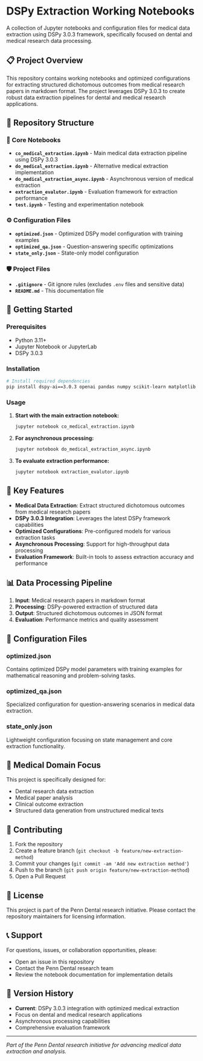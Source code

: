 # DSPy Extraction Working Notebooks

A collection of Jupyter notebooks and configuration files for medical data extraction using DSPy 3.0.3 framework, specifically focused on dental and medical research data processing.

## 📋 Project Overview

This repository contains working notebooks and optimized configurations for extracting structured dichotomous outcomes from medical research papers in markdown format. The project leverages DSPy 3.0.3 to create robust data extraction pipelines for dental and medical research applications.

## 📁 Repository Structure

### 🔧 Core Notebooks

- **`co_medical_extraction.ipynb`** - Main medical data extraction pipeline using DSPy 3.0.3
- **`do_medical_extraction.ipynb`** - Alternative medical extraction implementation
- **`do_medical_extraction_async.ipynb`** - Asynchronous version of medical extraction
- **`extraction_evalutor.ipynb`** - Evaluation framework for extraction performance
- **`test.ipynb`** - Testing and experimentation notebook

### ⚙️ Configuration Files

- **`optimized.json`** - Optimized DSPy model configuration with training examples
- **`optimized_qa.json`** - Question-answering specific optimizations
- **`state_only.json`** - State-only model configuration

### 🛡️ Project Files

- **`.gitignore`** - Git ignore rules (excludes `.env` files and sensitive data)
- **`README.md`** - This documentation file

## 🚀 Getting Started

### Prerequisites

- Python 3.11+
- Jupyter Notebook or JupyterLab
- DSPy 3.0.3

### Installation

```bash
# Install required dependencies
pip install dspy-ai==3.0.3 openai pandas numpy scikit-learn matplotlib seaborn sentence-transformers
```

### Usage

1. **Start with the main extraction notebook:**

   ```bash
   jupyter notebook co_medical_extraction.ipynb
   ```

2. **For asynchronous processing:**

   ```bash
   jupyter notebook do_medical_extraction_async.ipynb
   ```

3. **To evaluate extraction performance:**

   ```bash
   jupyter notebook extraction_evalutor.ipynb
   ```

## 🎯 Key Features

- **Medical Data Extraction**: Extract structured dichotomous outcomes from medical research papers
- **DSPy 3.0.3 Integration**: Leverages the latest DSPy framework capabilities
- **Optimized Configurations**: Pre-configured models for various extraction tasks
- **Asynchronous Processing**: Support for high-throughput data processing
- **Evaluation Framework**: Built-in tools to assess extraction accuracy and performance

## 📊 Data Processing Pipeline

1. **Input**: Medical research papers in markdown format
2. **Processing**: DSPy-powered extraction of structured data
3. **Output**: Structured dichotomous outcomes in JSON format
4. **Evaluation**: Performance metrics and quality assessment

## 🔧 Configuration Files

### optimized.json

Contains optimized DSPy model parameters with training examples for mathematical reasoning and problem-solving tasks.

### optimized_qa.json

Specialized configuration for question-answering scenarios in medical data extraction.

### state_only.json

Lightweight configuration focusing on state management and core extraction functionality.

## 🏥 Medical Domain Focus

This project is specifically designed for:

- Dental research data extraction
- Medical paper analysis
- Clinical outcome extraction
- Structured data generation from unstructured medical texts

## 🤝 Contributing

1. Fork the repository
2. Create a feature branch (`git checkout -b feature/new-extraction-method`)
3. Commit your changes (`git commit -am 'Add new extraction method'`)
4. Push to the branch (`git push origin feature/new-extraction-method`)
5. Open a Pull Request

## 📄 License

This project is part of the Penn Dental research initiative. Please contact the repository maintainers for licensing information.

## 📞 Support

For questions, issues, or collaboration opportunities, please:

- Open an issue in this repository
- Contact the Penn Dental research team
- Review the notebook documentation for implementation details

## 🔄 Version History

- **Current**: DSPy 3.0.3 integration with optimized medical extraction
- Focus on dental and medical research applications
- Asynchronous processing capabilities
- Comprehensive evaluation framework

---

*Part of the Penn Dental research initiative for advancing medical data extraction and analysis.*



